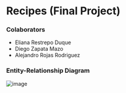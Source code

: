 # Recipes (Final Project)

### Colaborators
- Eliana Restrepo Duque
- Diego Zapata Mazo
- Alejandro Rojas Rodriguez

### Entity-Relationship Diagram

![image](https://github.com/Alejo-Rojas-R/Recipes/assets/38369174/60419068-98bf-4b11-ab48-e094988cefbf)

